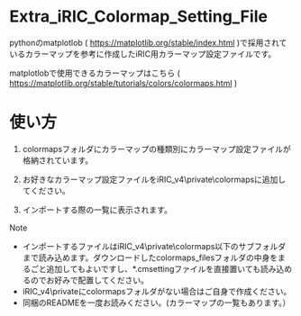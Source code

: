 # Extra_iRIC_Colormap_Setting_File

pythonのmatplotlob ( https://matplotlib.org/stable/index.html )で採用されているカラーマップを参考に作成したiRIC用カラーマップ設定ファイルです。

matplotlobで使用できるカラーマップはこちら ( https://matplotlib.org/stable/tutorials/colors/colormaps.html )

# 使い方
1. colormapsフォルダにカラーマップの種類別にカラーマップ設定ファイルが格納されています。

1. お好きなカラーマップ設定ファイルをiRIC_v4\private\colormapsに追加してください。

1. インポートする際の一覧に表示されます。

> [!NOTE]
> * インポートするファイルはiRIC_v4\private\colormaps以下のサブフォルダまで読み込めます。ダウンロードしたcolormaps_filesフォルダの中身をまるごと追加してもよいですし、*.cmsettingファイルを直接置いても読み込めるのでお好みで配置してください。
> * iRIC_v4\privateにcolormapsフォルダがない場合はご自身で作成ください。
> * 同梱のREADMEを一度お読みください。(カラーマップの一覧もあります。）
